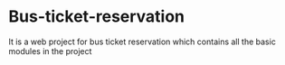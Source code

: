 # Bus-ticket-reservation
It is a web project for bus ticket reservation which contains all the basic modules in the project
        
